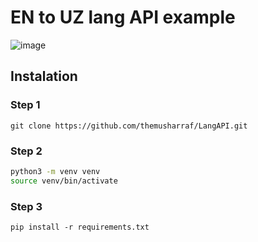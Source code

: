 # EN to UZ lang API example 
![image](https://github.com/themusharraf/LangAPI/assets/122869450/1615440d-e561-4f24-b357-c86c6f05f35b)


## Instalation
### Step 1
```shell
git clone https://github.com/themusharraf/LangAPI.git
```
### Step 2
```bash
python3 -m venv venv
source venv/bin/activate
```

### Step 3
```shell
pip install -r requirements.txt
```

   
  
 
 
